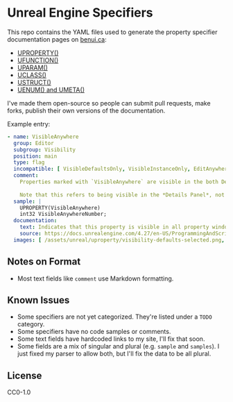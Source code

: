 # Unreal Engine Specifiers

This repo contains the YAML files used to generate the property specifier
documentation pages on [benui.ca](https://benui.ca):

* [UPROPERTY()](https://benui.ca/unreal/uproperty/)
* [UFUNCTION()](https://benui.ca/unreal/ufunction/)
* [UPARAM()](https://benui.ca/unreal/uparam/)
* [UCLASS()](https://benui.ca/unreal/uclass/)
* [USTRUCT()](https://benui.ca/unreal/ustruct/)
* [UENUM() and UMETA()](https://benui.ca/unreal/uenum-umeta/)

I've made them open-source so people can submit pull requests, make forks,
publish their own versions of the documentation.

Example entry:
```yaml
- name: VisibleAnywhere
  group: Editor
  subgroup: Visibility
  position: main
  type: flag
  incompatible: [ VisibleDefaultsOnly, VisibleInstanceOnly, EditAnywhere, EditDefaultsOnly, EditInstanceOnly ]
  comment:
    Properties marked with `VisibleAnywhere` are visible in the both Details Panel of Blueprint assets and the Details Panel of Blueprint instances within maps.
    
    Note that this refers to being visible in the *Details Panel*, not visible in the *Blueprint Graph*. For that you need to use `BlueprintReadOnly`.
  sample: |
    UPROPERTY(VisibleAnywhere)
    int32 VisibleAnywhereNumber;
  documentation:
    text: Indicates that this property is visible in all property windows, but cannot be edited. This Specifier is incompatible with the "Edit" Specifiers.
    source: https://docs.unrealengine.com/4.27/en-US/ProgrammingAndScripting/GameplayArchitecture/Properties/Specifiers/
  images: [ /assets/unreal/uproperty/visibility-defaults-selected.png, /assets/unreal/uproperty/visibility-instance-selected.jpg ]
```

## Notes on Format

* Most text fields like `comment` use Markdown formatting.

## Known Issues

* Some specifiers are not yet categorized. They're listed under a `TODO` category.
* Some specifiers have no code samples or comments.
* Some text fields have hardcoded links to my site, I'll fix that soon.
* Some fields are a mix of singular and plural (e.g. `sample` and `samples`). I just fixed my parser to allow both, but I'll fix the data to be all plural.

## License

CC0-1.0
